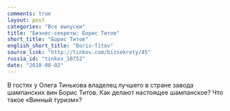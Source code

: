 ```yaml
---
comments: true
layout: post
categories: "Все выпуски"
title: "Бизнес-секреты: Борис Титов"
short_title: "Борис Титов"
english_short_title: "Boris-Titov"
source_link: "http://tinkov.com/bizsekrety/45"
russia_id: "tinkov_10752"
date: "2010-08-02"
---
```

В гостях у Олега Тинькова владелец лучшего в стране завода шампанских вин Борис Титов. Как делают настоящее шампанское? Что такое «Винный туризм»?

